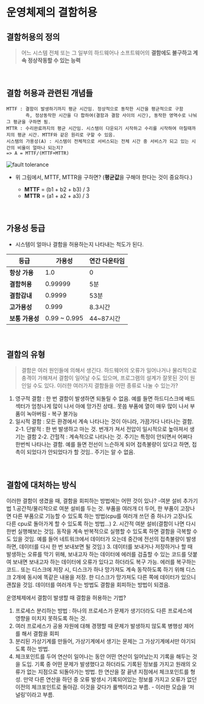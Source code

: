 # 운영체제의 결함허용

## 결함허용의 정의

> 어느 시스템 전체 또는 그 일부의 하드웨어나 소프트웨어의 **결함에도 불구하고 계속 정상작동할 수 있는 능력**

<br/>

## 결함 허용과 관련된 개념들
    MTTF : 결함이 발생하기까지 평균 시간임. 정상적으로 동작한 시간을 평균적으로 구함
           즉, 정상동작한 시간을 다 합하여(결함과 결함 사이의 시간), 동작한 영역수로 나눠 그 평균을 구하면 됨. 
    MTTR : 수리완료까지의 평균 시간임. 시스템이 다운되기 시작하고 수리를 시작하여 마칠때까지의 평균 시간. MTTF와 같은 원리로 구할 수 있음.
    시스템의 가용성(A) : 시스템이 전체적으로 서비스되는 전체 시간 중 서비스가 되고 있는 시간의 비율이 얼마나 되는지?
    => A = MTTF/(MTTF+MTTR)

![fault tolerance](https://user-images.githubusercontent.com/101035437/187938974-d6943276-874f-4f08-8815-8af3d69ba8a7.png)

* 위 그림에서, MTTF, MTTR을 구하면? (**평균값**을 구해야 한다는 것이 중요하다.)

  * **MTTF** = (b1 + b2 + b3) / 3
  * **MTTR** = (a1 + a2 + a3) / 3

<br/>

## 가용성 등급

* 시스템이 얼마나 결함을 허용하는지 나타내는 척도가 된다.

등급|가용성|연간 다운타임
---|---|---|
**항상 가용**|1.0|0
**결함허용**|0.99999|5분
**결함감내**|0.9999|53분
**고가용성**|0.999|8.3시간
**보통 가용성**|0.99 ~ 0.995|44~87시간

<br/>

## 결함의 유형

  > 결함은 여러 원인들에 의해서 생긴다. 하드웨어의 오류가 일어나거나 물리적으로 충격이 가해져서 결함이 일어날 수도 있으며, 프로그램의 설계가 잘못된 것이 원인일 수도 있다. 이러한 여러가지 결함들을 어떤 종류로 나눌 수 있는가?

 
1. 영구적 결함 : 한 번 결함이 발생하면 되돌릴 수 없음. 예를 들면 하드디스크에 배드 섹터가 엄청나게 많이 나서 아예 망가진 상태.. 못씀
부품에 열이 매우 많이 나서 부품이 녹아버림 - 복구 불가능
2. 일시적 결함 : 모든 환경에서 계속 나타나는 것이 아니라, 가끔가다 나타나는 결함.
   2-1. 단발적 : 한 번 발생하고 마는 것. 번개가 쳐서 전압이 일시적으로 높아져서 생기는 결함
   2-2. 간헐적 : 계속적으로 나타나는 것. 주기는 특정이 안되면서 어쩌다 한번씩 나타나는 결함. 예를 들면 전선이 느슨하게 되어 접촉불량이 있다고 하면, 접촉이 되었다가 안되었다가 할 것임.. 주기는 알 수 없음.

<br/>

## 결함에 대처하는 방식

이러한 결함이 생겼을 때, 결함을 회피하는 방법에는 어떤 것이 있나?
-여분 설비 추가기법
1.공간적/물리적으로 여분 설비를 두는 것. 부품을 여러개 더 두어, 한 부품이 고장나면 다른 부품으로 기능할 수 있도록 하는 방법(cpu를 여러개 쓰던 중 하나가 고장나도 다른 cpu로 돌아가게 할 수 있도록 하는 방법...)
2. 시간적 여분 설비(결함이 나면 다시 한번 실행해보는 것임. 동작을 계속 반복적으로 실행할 수 있도록 하면 결함을 극복할 수도 있을 것임. 예를 들어 네트워크에서 데이터가 오는데 중간에 전선의 접촉불량이 발생하면, 데이터를 다시 한 번 보내보면 될 것임.)
3. 데이터를 보내거나 저장하거나 할 때 발생하는 오류를 막기 위해, 보내고자 하는 데이터에 에러를 검출할 수 있는 코드를 덧붙여 보내면 보내고자 하는 데이터에 오류가 있다고 하더라도 복구 가능. 에러를 복구하는 코드..
또는 디스크에 저장 시, 디스크가 하나 망가져도 계속 동작하도록 하기 위해 디스크 2개에 동시에 똑같은 내용을 저장. 한 디스크가 망가져도 다른 쪽에 데이터가 있으니 괜찮을 것임. 데이터를 여러개 두는 방법도 결함을 회피하는 방법이 되겠음.

운영체제에서 결함이 발생할 때 결함을 허용하는 기법?
1. 프로세스 분리하는 방법 : 하나의 프로세스가 문제가 생기더라도 다른 프로세스에 영향을 미치지 못하도록 하는 것. 
2. 여러 프로세스가 공용 자원에 대해 경쟁할 때 문제가 발생하지 않도록 병행성 제어를 해서 결함을 회피
3. 분리된 가상기계를 만들어, 가상기계에서 생기는 문제는 그 가상기계에서만 야기되도록 하는 방법.
4. 체크포인트를 두어 연산이 일어나는 동안 어떤 연산이 일어났는지 기록을 해두는 것을 도입. 기록 중 어떤 문제가 발생했다고 하더라도 기록된 정보를 가지고 원래의 오류가 없는 지점으로 되돌아가는 방법. 한 연산을 잘 끝낸 지점에서 체크포인트를 형성. 만약 다른 연산을 하던 중 오류 발생시 기록되어있는 정보를 가지고 오류가 없던 이전의 체크포인트로 돌아감. 이것을 갖다가 롤백이라고 부름. - 이러한 모습을 ‘저널링’이라고 부름.
